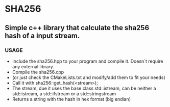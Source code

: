 # SHA256
## Simple c++ library that calculate the sha256 hash of a input stream. 
### USAGE
- Include the sha256.hpp to your program and compile it. Doesn´t require any external library.
- Compile the sha256.cpp
- (or just check the CMakeLists.txt and modify/add them to fit your needs)
- Call it with sha256::get_hash(\<stream\>);
- The stream, due it uses the base class std::istream, can be neither a std::istream, a std::ifstream or a std::stringstream
- Returns a string with the hash in hex format (big endian)
